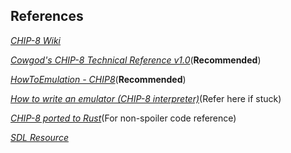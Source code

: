 ## References
[*CHIP-8 Wiki*](https://en.wikipedia.org/wiki/CHIP-8)

[*Cowgod's CHIP-8 Technical Reference v1.0*](http://devernay.free.fr/hacks/chip8/C8TECH10.HTM)(**Recommended**)

[*HowToEmulation - CHIP8*](http://www.multigesture.net/wp-content/uploads/mirror/goldroad/chip8.shtml)(**Recommended**)

[*How to write an emulator (CHIP-8 interpreter)*](http://www.multigesture.net/articles/how-to-write-an-emulator-chip-8-interpreter/)(Refer here if stuck)

[*CHIP-8 ported to Rust*](https://github.com/epistelli/dale8)(For non-spoiler code reference)

[*SDL Resource*](https://wiki.libsdl.org/)
<!--(https://adamtcroft.com/playing-sound-with-sdl-c/)-->